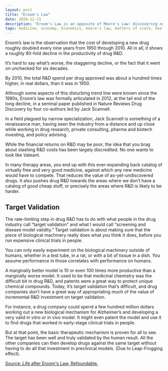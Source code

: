 ```yaml
---
layout: post
title: "Eroom's Law"
date: 2020-12-21
description: "Eroom's Law is an opposite of Moore's Law: discovering new medically relevant drugs tends to cost exponentially more over time. Also an analysis on the reasons behind this."
tags: medicine, economy, Economics, moore's law, matters of scale, healthcare, trends
---
```


Eroom’s law is the observation that the cost of developing a new drug roughly doubled every nine years from 1950 through 2010. All in all, it shows a roughly 80-fold decline in the productivity of drug R&D.

It’s hard to say what’s worse, the staggering decline, or the fact that it went on unchecked for six decades.

By 2010, the total R&D spend per drug approved was about a hundred times higher, in real dollars, than it was in 1950.

Although some aspects of this disturbing trend line were known since the 1980s, Eroom’s law was formally articulated in 2012, at the tail end of the long decline, in a seminal paper published in Nature Reviews Drug Discovery by four co-authors led by Jack Scannell.

In a field plagued by narrow specialization, Jack Scannell is something of a renaissance man, having seen the industry from a distance and up close while working in drug research, private consulting, pharma and biotech investing, and policy advising.


While the financial returns on R&D may be poor, the idea that you brag about slashing R&D costs has been largely discredited. No one wants to look like Valeant.

In many therapy areas, you end up with this ever-expanding back catalog of virtually free and very good medicine, against which any new medicine would have to compete. That reduces the value of as-yet-undiscovered drugs. It also pushes drug R&D towards the areas where we don’t have a catalog of good cheap stuff, or precisely the areas where R&D is likely to be harder.

## Target Validation


The rate-limiting step in drug R&D has to do with what people in the drug industry call “target validation” and what I would call “screening and disease model validity.”
Target validation is about making sure that the piece of biological machinery really does what you think it does, before you run expensive clinical trials in people.

You can only easily experiment on the biological machinery outside of humans, whether in a test tube, in a rat, or with a bit of tissue in a dish. You assume performance in those correlates with performance on humans.

A marginally better model is 10 or even 100 times more productive than a marginally worse model.
It used to be that medicinal chemistry was the difficult bit in drug R&D, and patents were a great way to protect unique chemical compounds. Today, it’s target validation that’s difficult, and drug companies don’t have a great way of appropriating much of the value of incremental R&D investment on target validation.

For instance, a drug company could spend a few hundred million dollars working out a new biological mechanism for Alzheimer’s and developing a very valid in vitro or in vivo model. It might even patent the model and use it to find drugs that worked in early-stage clinical trials in people.

But at that point, the basic therapeutic mechanism is proven for all to see. The target has been well and truly validated by the human result. All the other companies can then develop drugs against the same target without having to do all that investment in preclinical models. (Due to Leap-Frogging effect).

[Source: Life after Eroom's Law, Refoundable.](https://refoundable.com/research/life-after-erooms-law-interview-with-jack-scannell.html)

